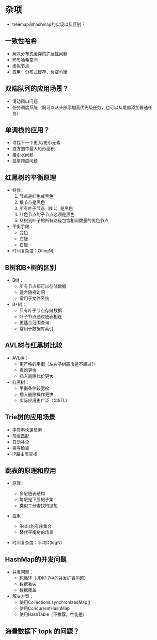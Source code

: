 # 杂项

* treemap和hashmap的实现以及区别？

## 一致性哈希

* 解决分布式缓存的扩展性问题
* 环形哈希空间
* 虚拟节点
* 应用：分布式缓存、负载均衡

## 双端队列的应用场景？

* 滑动窗口问题
* 任务调度系统（既可以从头部添加高优先级任务，也可以从尾部添加普通任务）

## 单调栈的应用？

* 寻找下一个更大/更小元素
* 直方图中最大矩形面积
* 接雨水问题
* 股票跨度问题

## 红黑树的平衡原理

* 特性：
  1. 节点是红色或黑色
  2. 根节点是黑色
  3. 所有叶子节点（NIL）是黑色
  4. 红色节点的子节点必须是黑色
  5. 从根到叶子的所有路径包含相同数量的黑色节点
* 平衡手段：
  * 变色
  * 左旋
  * 右旋
* 时间复杂度：O(logN)

## B树和B+树的区别

* B树：
  * 所有节点都可以存储数据
  * 适合随机访问
  * 常用于文件系统
* B+树：
  * 只有叶子节点存储数据
  * 叶子节点通过链表相连
  * 更适合范围查询
  * 常用于数据库索引

## AVL树与红黑树比较

* AVL树：
  * 更严格的平衡（左右子树高度差不超过1）
  * 查询更快
  * 插入删除代价更大
* 红黑树：
  * 平衡条件较宽松
  * 插入删除操作更快
  * 实际应用更广泛（如STL）

## Trie树的应用场景

* 字符串快速检索
* 前缀匹配
* 自动补全
* 拼写检查
* IP路由表查找

## 跳表的原理和应用

* 原理：
  * 多层链表结构
  * 每层是下层的子集
  * 类似二分查找的思想

* 应用：
  * Redis的有序集合
  * 替代平衡树的场景
* 时间复杂度：平均O(logN)

## HashMap的并发问题

* 并发问题：
  * 死循环（JDK1.7中的并发扩容问题）
  * 数据丢失
  * 数据覆盖
* 解决方案：
  * 使用Collections.synchronizedMap()
  * 使用ConcurrentHashMap
  * 使用HashTable（不推荐，性能差）

## 海量数据下 topk 的问题？
